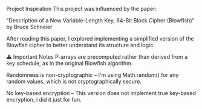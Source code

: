  Project Inspiration
This project was influenced by the paper:

"Description of a New Variable-Length Key, 64-Bit Block Cipher (Blowfish)"
by Bruce Schneier

After reading this paper, I explored implementing a simplified version of the Blowfish cipher to better understand its structure and logic.

⚠️ Important Notes
 P-arrays are precomputed rather than derived from a key schedule, as in the original Blowfish algorithm.

 Randomness is non-cryptographic – I'm using Math.random() for any random values, which is not cryptographically secure.

 No key-based encryption – This version does not implement true key-based encryption; i did it just for fun.
